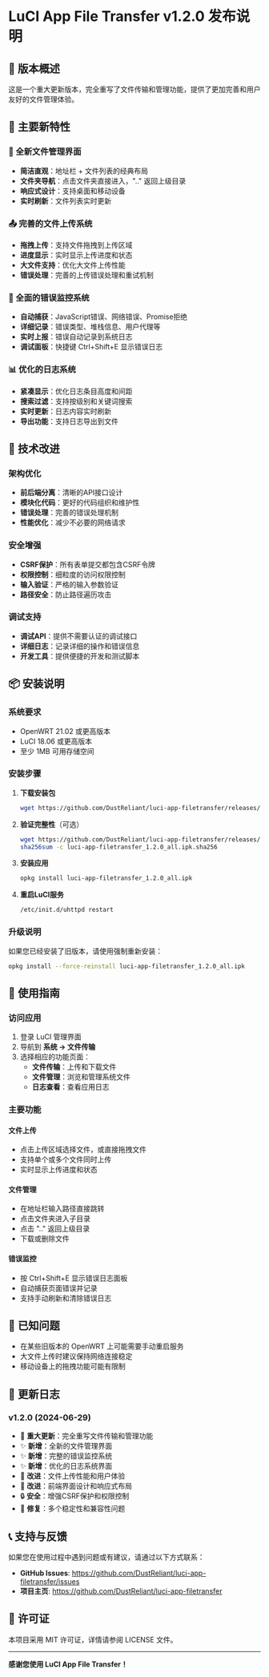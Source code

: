 # LuCI App File Transfer v1.2.0 发布说明

## 🎉 版本概述
这是一个重大更新版本，完全重写了文件传输和管理功能，提供了更加完善和用户友好的文件管理体验。

## 🚀 主要新特性

### 📁 全新文件管理界面
- **简洁直观**：地址栏 + 文件列表的经典布局
- **文件夹导航**：点击文件夹直接进入，".." 返回上级目录
- **响应式设计**：支持桌面和移动设备
- **实时刷新**：文件列表实时更新

### 📤 完善的文件上传系统
- **拖拽上传**：支持文件拖拽到上传区域
- **进度显示**：实时显示上传进度和状态
- **大文件支持**：优化大文件上传性能
- **错误处理**：完善的上传错误处理和重试机制

### 🐛 全面的错误监控系统
- **自动捕获**：JavaScript错误、网络错误、Promise拒绝
- **详细记录**：错误类型、堆栈信息、用户代理等
- **实时上报**：错误自动记录到系统日志
- **调试面板**：快捷键 Ctrl+Shift+E 显示错误日志

### 📊 优化的日志系统
- **紧凑显示**：优化日志条目高度和间距
- **搜索过滤**：支持按级别和关键词搜索
- **实时更新**：日志内容实时刷新
- **导出功能**：支持日志导出到文件

## 🔧 技术改进

### 架构优化
- **前后端分离**：清晰的API接口设计
- **模块化代码**：更好的代码组织和维护性
- **错误处理**：完善的错误处理机制
- **性能优化**：减少不必要的网络请求

### 安全增强
- **CSRF保护**：所有表单提交都包含CSRF令牌
- **权限控制**：细粒度的访问权限控制
- **输入验证**：严格的输入参数验证
- **路径安全**：防止路径遍历攻击

### 调试支持
- **调试API**：提供不需要认证的调试接口
- **详细日志**：记录详细的操作和错误信息
- **开发工具**：提供便捷的开发和测试脚本

## 📦 安装说明

### 系统要求
- OpenWRT 21.02 或更高版本
- LuCI 18.06 或更高版本
- 至少 1MB 可用存储空间

### 安装步骤

1. **下载安装包**
   ```bash
   wget https://github.com/DustReliant/luci-app-filetransfer/releases/download/v1.2.0/luci-app-filetransfer_1.2.0_all.ipk
   ```

2. **验证完整性**（可选）
   ```bash
   wget https://github.com/DustReliant/luci-app-filetransfer/releases/download/v1.2.0/luci-app-filetransfer_1.2.0_all.ipk.sha256
   sha256sum -c luci-app-filetransfer_1.2.0_all.ipk.sha256
   ```

3. **安装应用**
   ```bash
   opkg install luci-app-filetransfer_1.2.0_all.ipk
   ```

4. **重启LuCI服务**
   ```bash
   /etc/init.d/uhttpd restart
   ```

### 升级说明
如果您已经安装了旧版本，请使用强制重新安装：
```bash
opkg install --force-reinstall luci-app-filetransfer_1.2.0_all.ipk
```

## 🎯 使用指南

### 访问应用
1. 登录 LuCI 管理界面
2. 导航到 **系统 → 文件传输**
3. 选择相应的功能页面：
   - **文件传输**：上传和下载文件
   - **文件管理**：浏览和管理系统文件
   - **日志查看**：查看应用日志

### 主要功能

#### 文件上传
- 点击上传区域选择文件，或直接拖拽文件
- 支持单个或多个文件同时上传
- 实时显示上传进度和状态

#### 文件管理
- 在地址栏输入路径直接跳转
- 点击文件夹进入子目录
- 点击 ".." 返回上级目录
- 下载或删除文件

#### 错误监控
- 按 Ctrl+Shift+E 显示错误日志面板
- 自动捕获页面错误并记录
- 支持手动刷新和清除错误日志

## 🐛 已知问题
- 在某些旧版本的 OpenWRT 上可能需要手动重启服务
- 大文件上传时建议保持网络连接稳定
- 移动设备上的拖拽功能可能有限制

## 🔄 更新日志

### v1.2.0 (2024-06-29)
- 🎉 **重大更新**：完全重写文件传输和管理功能
- ✨ **新增**：全新的文件管理界面
- ✨ **新增**：完整的错误监控系统
- ✨ **新增**：优化的日志系统界面
- 🔧 **改进**：文件上传性能和用户体验
- 🔧 **改进**：前端界面设计和响应式布局
- 🔒 **安全**：增强CSRF保护和权限控制
- 🐛 **修复**：多个稳定性和兼容性问题

## 📞 支持与反馈

如果您在使用过程中遇到问题或有建议，请通过以下方式联系：

- **GitHub Issues**: https://github.com/DustReliant/luci-app-filetransfer/issues
- **项目主页**: https://github.com/DustReliant/luci-app-filetransfer

## 📄 许可证
本项目采用 MIT 许可证，详情请参阅 LICENSE 文件。

---

**感谢您使用 LuCI App File Transfer！** 